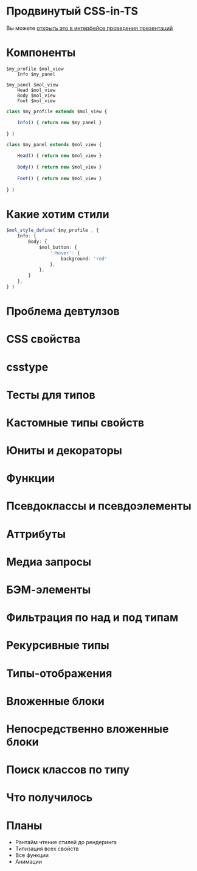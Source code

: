# Продвинутый CSS-in-TS

Вы можете [открыть это в интерфейсе проведения презентаций](https://nin-jin.github.io/slides/css-in-ts/)

# Компоненты

```tree
$my_profile $mol_view 
    Info $my_panel

$my_panel $mol_view
    Head $mol_view
    Body $mol_view
    Foot $mol_view
```

```typescript
class $my_profile extends $mol_view {

    Info() { return new $my_panel }
    
} )

class $my_panel extends $mol_view {

    Head() { return new $mol_view }
    
    Body() { return new $mol_view }
    
    Foot() { return new $mol_view }
    
} )
```

# Какие хотим стили

```typescript
$mol_style_define( $my_profile , {
    Info: {
        Body: {
            $mol_button: {
                ':hover': {
                    background: 'red'
                },
            },
        }
    },
} )
```

# Проблема девтулзов
# CSS свойства
# csstype
# Тесты для типов
# Кастомные типы свойств
# Юниты и декораторы
# Функции
# Псевдоклассы и псевдоэлементы
# Аттрибуты
# Медиа запросы
# БЭМ-элементы
# Фильтрация по над и под типам
# Рекурсивные типы
# Типы-отображения
# Вложенные блоки
# Непосредственно вложенные блоки
# Поиск классов по типу
# Что получилось
# Планы

* Рантайм чтение стилей до рендеринга
* Типизация всех свойств
* Все функции
* Анимации
